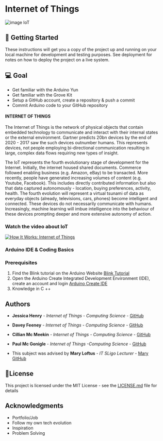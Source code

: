 # Internet of Things 

![image IoT](https://github.com/henry-jessica/IoT_Project/blob/main/IoTS.png)


## 🚀 Getting Started

These instructions will get you a copy of the project up and running on your local machine for development and testing purposes. See deployment for notes on how to deploy the project on a live system.


## 💻 Goal 
 * Get familiar with the Arduino Yun 
 * Get familiar with the Grove Kit
 * Setup a GitHub account, create a repository & push a commit
* Commit Arduino code to your GitHub repository


#### INTERNET OF THINGS

The Internet of Things is the network of physical objects that contain embedded technology to communicate and interact with their internal states or the external environment. Gartner predicts 20bn devices by the end of 2020 - 2017 saw the such devices outnumber humans. This represents devices, not people employing bi-directional communication resulting in large, complex data flows requiring new types of insight.

The IoT represents the fourth evolutionary stage of development for the Internet. Initially, the internet housed shared documents. Commerce followed enabling business 
(e.g. Amazon, eBay) to be transacted. More recently, people have generated increasing volumes of content (e.g. Youtube, Facebook). This includes directly contributed information but also that data captured autonomously - location, buying preferences, activity, health. The fourth evolution will represent a virtual tsunami of data as everyday objects (already, televisions, cars, phones) become intelligent and connected. These devices do not necessarily communicate with humans. Increasingly, machine learning will imbue intelligence into the behaviour of these devices prompting deeper and more extensive autonomy of action.

### Watch the video about IoT

[![How It Works: Internet of Things](http://img.youtube.com/vi/QSIPNhOiMoE/0.jpg)](http://www.youtube.com/watch?v=QSIPNhOiMoE "more about")


### Arduino IDE & Coding Basics

### Prerequisites
 1.	Find the Blink tutorial on the Arduino Website [Blink Tutorial](https://www.arduino.cc/en/Tutorial/BuiltInExamples/Blink) 
 2.	Open the Arduino Create Integrated Development Environment (IDE), create an account and login [Arduino Create IDE](https://create.arduino.cc/editor)
 3. Knowledge in C ++

## Authors

* **Jessica Henry** - *Internet of Things - Computing Science* - [GitHub](https://github.com/henry-jessica)
* **Davey Feeney** - *Internet of Things - Computing Science* - [GitHub](https://github.com/Davey-Feeney18)
* **Cillian Mc Meekin** - *Internet of Things - Computing Science* - [GitHub](https://github.com/CMcMeekin2002)
* **Paul Mc Gonigle** - *Internet of Things -Computing Science* - [GitHub](https://github.com/goniglep57)


* This subject was advised by **Mary Loftus** -  *IT SLigo Lecturer* - [Mary GitHub](https://github.com/marloft)  


## 📝License

This project is licensed under the MIT License - see the [LICENSE.md](LICENSE.md) file for details

## Acknowledgments

* Portfolio/Job 
* Follow my own tech evolution 
* Inspiration
* Problem Solving 





